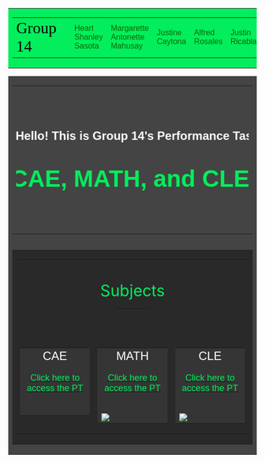 <html>
<table border="0" width="100%" cellpadding="0" cellspacing="0" bgcolor="#03EE5C"   >
<tr>
<td>
<table border="0 " width="85%" cellpadding="15" cellspacing="0" align="center">
<tr>
<td>
<font face="serif" color="#050000" size="6">
Group 14 
</font> 
</td>
<td width="30%">&nbsp;</td>
<td> <font face="arial" color="#0E6500" size="3">
Heart Shanley <br> Sasota
</font> </a> </td>
<td> <font face="arial" color="#0E6500" size="3">
Margarette Antonette <br> Mahusay
</font> </a> </td>
<td> <font face="arial" color="#0E6500" size="3">
Justine <br> Caytona
</font> </a></td>
<td> <font face="arial" color="#0E6500" size="3">
Alfred <br> Rosales
<font> </a></td>
<td> <font face="arial" color="#0E6500" size="3">
Justin <br> Ricablanca
<font> </a> </td> 
</tr> </table>
</td>
</tr>
</table>

<table border="0" width="100%" cellpadding="0" cellspacing="0" bgcolor="#444444">
<tr> <td> 
<table border="0" width="85%" cellpadding="15" cellspacing="15" align="center">
<tr> <td align="center" valign="middle" height="300"> 
<h3> <marquee behavior="alternate" direction="left" scrollamount="2"> 
<font face="arial" color="#ffffff" size="5">
Hello! This is Group 14's Performance Tasks
</marquee> </font> </h3>
<h1> <marquee behavior="alternate" direction="right" scrollamount="2">  
<font face="arial" color="#03EE5C" size="7">
Subjects: CAE, MATH, and CLE 
</marquee> </font> </h1>
</td> </tr> <table> </td> </tr> </table>

<table border="0" width="100%" cellpadding="0" cellspacing="0" bgcolor="#292929">
<tr> <td> 
<table border="0" width="85%" cellpadding="15" cellspacing="0" align="center">
<tr> <td height="160" align="center" valign="middle" colspan="3">
<font fance="arial" size="6" color="#03EE5C"> Subjects </font>
<hr width="70" color="#03EE5C"> </tr> </td>

<td width="33.33%" valign="top">
<table border="0" width="100%" cellpadding="15" cellspacing="0" align="center" bgcolor="#353535">
<tr> <td> 
<font face="arial" size="5" color="#ffffff">
<center> CAE </font> 
<br> <br>
<a href="https://ptincae.herokuapp.com/"> <font face="arial" size="4" color="#03EE5C"> 
Click here to access the PT </center></font> <br> <br>
<img src=" ">
</td> </tr> </table> </td>

<td width="33.33%" valign="top">
<table border="0" width="100%" cellpadding="15" cellspacing="0" align="center" bgcolor="#353535">
<tr> <td> 
<font face="arial" size="5" color="#ffffff">
<center> MATH </font> 
<br> <br>
<a href="https://ptinmath.herokuapp.com/"> <font face="arial" size="4" color="#03EE5C"> 
Click here to access the PT </center> </font> <br> <br>
<img src="272767099_623520588938831_5617756192954061882_n.jpeg">
</td> </tr> </table> </td>

<td width="33.33%" valign="top">
<table border="0" width="100%" cellpadding="15" cellspacing="0" align="center" bgcolor="#353535">
<tr> <td> 
<font face="arial" size="5" color="#ffffff">
<center> CLE </font> 
<br> <br>
<a href="https://ptincle.herokuapp.com/"> <font face="arial" size="4" color="#03EE5C"> 
Click here to access the PT </center> </font> <br> <br>
<img src="CLETLE.jpeg">
</td> </tr> </table> </td>

</html>
